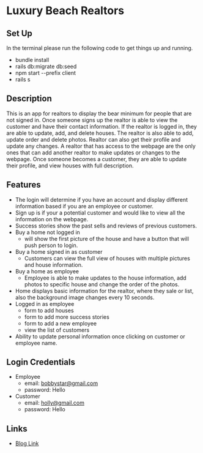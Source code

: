 # Luxury Beach Realtors 

## Set Up

In the terminal please run the following code to get things up and running. 
* bundle install
* rails db:migrate db:seed
* npm start --prefix client
* rails s


## Description 

This is an app for realtors to display the bear minimum for people that are not signed in. Once someone signs up the realtor is able to view the customer and have their contact information. If the realtor is logged in, they are able to update, add, and delete houses. The realtor is also able to add, update order and delete photos. Realtor can also get their profile and update any changes. A realtor that has access to the webpage are the only ones that can add another realtor to make updates or changes to the webpage. Once someone becomes a customer, they are able to update their profile, and view houses with full description.

## Features

 * The login will determine if you have an account and display different information based if you are an employee or customer.
 * Sign up is if your a potential customer and would like to view all the information on the webpage.
 * Success stories show the past sells and reviews of previous customers.
 * Buy a home not logged in
    * will show the first picture of the house and have a button that will push person to login.
* Buy a home signed in as customer
    * Customers can view the full view of houses with multiple pictures and house information.
* Buy a home as employee
    * Employee is able to make updates to the house information, add photos to specific house and change the order of the photos.
* Home displays basic information for the realtor, where they sale or list, also the background image changes every 10 seconds.
* Logged in as employee 
    * form to add houses 
    * form to add more success stories
    * form to add a new employee
    * view the list of customers
* Ability to update personal information once clicking on customer or employee name.

## Login Credentials 
* Employee 
    * email: bobbystar@gmail.com
    * password: Hello
* Customer 
    * email: holly@gmail.com
    * password: Hello

## Links 
* [Blog Link](https://medium.com/@bobby.edmonds89/automatically-updating-the-order-of-array-with-react-and-rails-8a286e6161f9)
